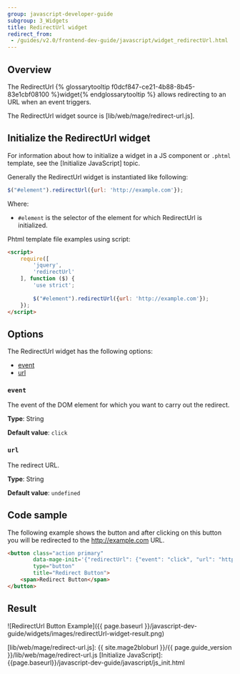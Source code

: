 ```yaml
---
group: javascript-developer-guide
subgroup: 3_Widgets
title: RedirectUrl widget
redirect_from:
 - /guides/v2.0/frontend-dev-guide/javascript/widget_redirectUrl.html
---
```


## Overview

The RedirectUrl {% glossarytooltip f0dcf847-ce21-4b88-8b45-83e1cbf08100 %}widget{% endglossarytooltip %} allows redirecting to an URL when an event triggers.

The RedirectUrl widget source is [lib/web/mage/redirect-url.js].

## Initialize the RedirectUrl widget

For information about how to initialize a widget in a JS component or `.phtml` template, see the [Initialize JavaScript] topic.

Generally the RedirectUrl widget is instantiated like following:

```javascript
$("#element").redirectUrl({url: 'http://example.com'});
```

Where:
-   `#element` is the selector of the element for which RedirectUrl is initialized.

Phtml template file examples using script:

```html
<script>
    require([
        'jquery',
        'redirectUrl'
    ], function ($) {
        'use strict';
        
        $("#element").redirectUrl({url: 'http://example.com'});
    });
</script>
```

## Options

The RedirectUrl widget has the following options:

- [event](#event)
- [url](#url)

### `event`

The event of the DOM element for which you want to carry out the redirect.

**Type**: String

**Default value**: `click`

### `url`

The redirect URL.

**Type**: String

**Default value**: `undefined`

## Code sample

The following example shows the button and after clicking on this button you will be redirected to the http://example.com URL.

```html
<button class="action primary"
        data-mage-init='{"redirectUrl": {"event": "click", "url": "http://example.com"}}'
        type="button"
        title="Redirect Button">
    <span>Redirect Button</span>
</button>
```

## Result

![RedirectUrl Button Example]({{ page.baseurl }}/javascript-dev-guide/widgets/images/redirectUrl-widget-result.png)

[lib/web/mage/redirect-url.js]: {{ site.mage2bloburl }}/{{ page.guide_version }}/lib/web/mage/redirect-url.js
[Initialize JavaScript]: {{page.baseurl}}/javascript-dev-guide/javascript/js_init.html
